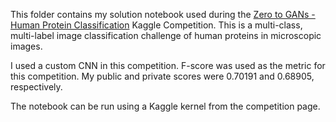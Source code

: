 This folder contains my solution notebook used during the [Zero to GANs - Human Protein Classification](https://www.kaggle.com/c/jovian-pytorch-z2g) 
Kaggle Competition. This is a multi-class, multi-label image classification challenge of human proteins in microscopic images. 

I used a custom CNN in this competition. F-score was used as the metric for this competition. 
My public and private scores were 0.70191 and 0.68905, respectively. 

The notebook can be run using a Kaggle kernel from the competition page.